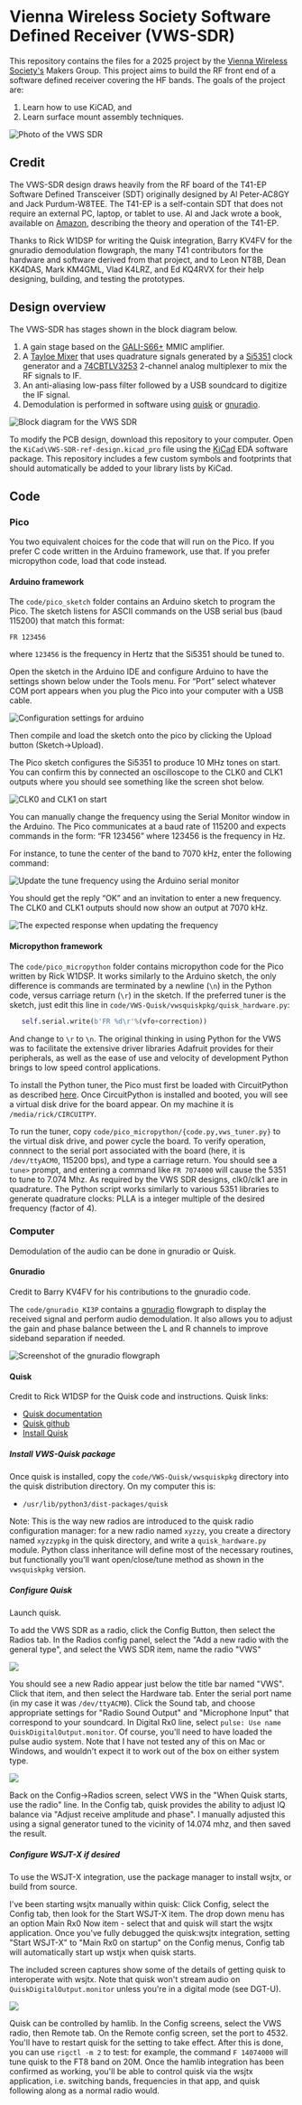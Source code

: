 # Vienna Wireless Society Software Defined Receiver (VWS-SDR)

This repository contains the files for a 2025 project by the [Vienna Wireless Society's](https://viennawireless.net/wp/) Makers Group. This project aims to build the RF front end of a software defined receiver covering the HF bands. The goals of the project are: 

1. Learn how to use KiCAD, and 
2. Learn surface mount assembly techniques. 

![Photo of the VWS SDR](VWS_SDR_Rev1.jpg)

## Credit

The VWS-SDR design draws heavily from the RF board of the T41-EP Software Defined Transceiver (SDT) originally designed by Al Peter-AC8GY and Jack Purdum-W8TEE. The T41-EP is a self-contain SDT that does not require an external PC, laptop, or tablet to use. Al and Jack wrote a book, available on [Amazon](https://www.amazon.com/dp/B0D25FV48C), describing the theory and operation of the T41-EP.

Thanks to Rick W1DSP for writing the Quisk integration, Barry KV4FV for the gnuradio demodulation flowgraph, the many T41 contributors for the hardware and software derived from that project, and to Leon NT8B, Dean KK4DAS, Mark KM4GML, Vlad K4LRZ, and Ed KQ4RVX for their help designing, building, and testing the prototypes.

## Design overview 

The VWS-SDR has stages shown in the block diagram below.

1. A gain stage based on the [GALI-S66+](https://www.minicircuits.com/WebStore/dashboard.html?model=GALI-S66%2B) MMIC amplifier.
2. A [Tayloe Mixer](http://norcalqrp.org/files/Tayloe_mixer_x3a.pdf) that uses quadrature signals generated by a [Si5351](https://www.digikey.com/en/htmldatasheets/production/1316951/0/0/1/si535x-tmstk) clock generator and a [74CBTLV3253](https://www.ti.com/product/SN74CBTLV3253) 2-channel analog multiplexer to mix the RF signals to IF.
3. An anti-aliasing low-pass filter followed by a USB soundcard to digitize the IF signal.
4. Demodulation is performed in software using [quisk](http://james.ahlstrom.name/quisk/) or [gnuradio](https://www.gnuradio.org/).

![Block diagram for the VWS SDR](VWS_makers_block_diagram-V2.jpg)

To modify the PCB design, download this repository to your computer. Open the `KiCad\VWS-SDR-ref-design.kicad_pro` file using the [KiCad](https://www.kicad.org/) EDA software package. This repository includes a few custom symbols and footprints that should automatically be added to your library lists by KiCad.

## Code

### Pico

You two equivalent choices for the code that will run on the Pico. If you prefer C code written in the Arduino framework, use that. If you prefer micropython code, load that code instead. 

#### Arduino framework

The `code/pico_sketch` folder contains an Arduino sketch to program the Pico. The sketch listens for ASCII commands on the USB serial bus (baud 115200) that match this format:

`FR 123456`

where `123456` is the frequency in Hertz that the Si5351 should be tuned to.

Open the sketch in the Arduino IDE and configure Arduino to have the settings shown below under the Tools menu. For “Port” select whatever COM port appears when you plug the Pico into your computer with a USB cable.

![Configuration settings for arduino](code/pico_sketch/arduino_settings.png)

Then compile and load the sketch onto the pico by clicking the Upload button (Sketch->Upload).

The Pico sketch configures the Si5351 to produce 10 MHz tones on start. You can confirm this by connected an oscilloscope to the CLK0 and CLK1 outputs where you should see something like the screen shot below.

![CLK0 and CLK1 on start](code/pico_sketch/clk0_clk1_on_start.png)

You can manually change the frequency using the Serial Monitor window in the Arduino. The Pico communicates at a baud rate of 115200 and expects commands in the form: “FR 123456” where 123456 is the frequency in Hz.

For instance, to tune the center of the band to 7070 kHz, enter the following command:

![Update the tune frequency using the Arduino serial monitor](code/pico_sketch/enter_frequency.png)

You should get the reply “OK” and an invitation to enter a new frequency. The CLK0 and CLK1 outputs should now show an output at 7070 kHz.

![The expected response when updating the frequency](code/pico_sketch/update_frequency_response.png)

#### Micropython framework

The `code/pico_micropython` folder contains micropython code for the Pico written by Rick W1DSP. It works similarly to the Arduino sketch, the only difference is commands are terminated by a newline (`\n`) in the Python code, versus carriage return (`\r`) in the sketch. If the preferred tuner is the sketch, just edit this line in `code/VWS-Quisk/vwsquiskpkg/quisk_hardware.py`:

```python
   self.serial.write(b'FR %d\r'%(vfo+correction))
```

And change to `\r` to `\n`.  The original thinking in using Python for the VWS was to facilitate the extensive driver libraries Adafruit provides for their peripherals, as well as the ease of use and velocity of development Python brings to low speed control applications.

To install the Python tuner, the Pico must first be loaded with CircuitPython as described [here](https://learn.adafruit.com/getting-started-with-raspberry-pi-pico-circuitpython/circuitpython). Once CircuitPython is installed and booted, you will see a virtual disk drive for the board appear.  On my machine it is `/media/rick/CIRCUITPY`.

To run the tuner, copy `code/pico_micropython/{code.py,vws_tuner.py}`
to the virtual disk drive, and power cycle the board.  To verify operation, connnect to the serial port associated with the board (here, it is `/dev/ttyACM0`, 115200 bps), and type a carriage return.  You should see a `tune>` prompt, and entering a command like `FR 7074000` will cause the 5351 to tune to 7.074 Mhz. As required by the VWS SDR designs, clk0/clk1 are in quadrature. The Python script works similarly to various 5351 libraries to generate quadrature clocks: PLLA is a integer multiple of the desired frequency (factor of 4).


### Computer

Demodulation of the audio can be done in gnuradio or Quisk.

#### Gnuradio

Credit to Barry KV4FV for his contributions to the gnuradio code.

The `code/gnuradio_KI3P` contains a [gnuradio](https://wiki.gnuradio.org/index.php/InstallingGR) flowgraph to display the received signal and perform audio demodulation. It also allows you to adjust the gain and phase balance between the L and R channels to improve sideband separation if needed.

![Screenshot of the gnuradio flowgraph](code/gnuradio_KI3P/flowgraph_screenshot.png)

#### Quisk

Credit to Rick W1DSP for the Quisk code and instructions. Quisk links:

* [Quisk documentation](https://james.ahlstrom.name/quisk/docs.html)
* [Quisk github](https://github.com/jimahlstrom/quisk)
* [Install Quisk](https://james.ahlstrom.name/quisk/docs.html#Installation)

##### Install VWS-Quisk package

Once quisk is installed, copy the `code/VWS-Quisk/vwsquiskpkg` directory into the quisk distribution directory. On my computer this is:

* `/usr/lib/python3/dist-packages/quisk`

Note: This is the way new radios are introduced to the quisk radio configuration manager: for a new radio named `xyzzy`, you create a directory named `xyzzypkg` in the quisk directory, and write a `quisk_hardware.py` module.  Python class inheritance will define most of the necessary routines, but functionally you'll want open/close/tune method as shown in the `vwsquiskpkg` version.

##### Configure Quisk

Launch quisk.

To add the VWS SDR as a radio, click the Config Button, then select the Radios tab. In the Radios config panel, select the "Add a new radio with the general type", and select the VWS SDR item, name the radio "VWS"

![](code/VWS-Quisk/quisk_vws_radio_config.png)

You should see a new Radio appear just below the title bar named "VWS".  Click that item, and then select the Hardware tab.  Enter the serial port name (in my case it was `/dev/ttyACM0`). Click the Sound tab, and choose appropriate settings for "Radio Sound Output" and "Microphone Input" that correspond to your soundcard.  In Digital Rx0 line, select `pulse: Use name QuiskDigitalOutput.monitor`.  Of course, you'll need to have loaded the pulse audio system.  Note that I have not tested any of this on Mac or Windows, and wouldn't expect it to work out of the box on either system type.

![](code/VWS-Quisk/quisk_audio_config.png)

Back on the Config->Radios screen, select VWS in the "When Quisk starts, use the radio" line. In the Config tab, quisk provides the ability to adjust IQ balance via "Adjust receive amplitude and phase".  I manually adjusted this using a signal generator tuned to the vicinity of 14.074 mhz, and then saved the result.

##### Configure WSJT-X if desired

To use the WSJT-X integration, use the package manager to install wsjtx, or build from source. 

I've been starting wsjtx manually within quisk: Click Config, select the Config tab, then look for the Start WSJT-X item.  The drop down menu has an option Main Rx0 Now item - select that and quisk will start the wsjtx application.  Once you've fully debugged the quisk:wsjtx integration,
setting "Start WSJT-X" to "Main Rx0 on startup" on the Config menus, Config tab will automatically start up wstjx when quisk starts.

The included screen captures show some of the details of getting quisk to interoperate with wsjtx.  Note that quisk won't stream audio on `QuiskDigitalOutput.monitor` unless you're in a digital mode (see DGT-U).

![](code/VWS-Quisk/wsjtx_config.png)

Quisk can be controlled by hamlib.  In the Config screens, select the VWS radio, then Remote tab.  On the Remote config screen, set the port to 4532.  You'll have to restart quisk for the setting to take effect.  After this is done, you can use `rigctl -m 2` to test: for example, the command `F 14074000` will tune quisk to the FT8 band on 20M.  Once the hamlib integration has been confirmed as working, you'll be able to control quisk via the wsjtx application, i.e. switching bands, frequencies in that app, and quisk following along as a normal radio would.

